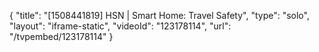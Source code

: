 {
    "title": "[1508441819] HSN | Smart Home: Travel Safety",
    "type": "solo",
    "layout": "iframe-static",
    "videoId": "123178114",
    "url": "\/tvpembed\/123178114"
}